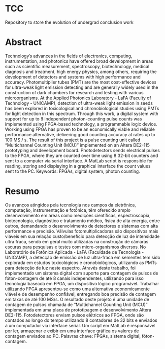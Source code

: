 # TCC
Repository to store the evolution of undergrad conclusion work

# Abstract
Technology’s advances in the fields of electronics, computing, instrumentation, and photonics have offered broad development in areas such as scientific measurement, spectroscopy, biotechnology, medical diagnosis and treatment, high energy physics, among others, requiring the development of detectors and systems with high performance and accuracy.
Photomultiplier tubes (PMT) are the most cost-effective devices for ultra-weak light emission detecting and are generally widely used in the construction of dark chambers for research and testing with various microorganisms. At the Applied Photonics Laboratory - LaFA (Faculty of Technology - UNICAMP), detection of ultra-weak light emission in seeds has been explored in toxicological and chronobiological studies using PMTs for light detection in this spectrum.
 Through this work, a digital system with support for up to 8 independent photon-counting pulse counts was implemented using FPGA-based technology, a programmable logic device. Working using FPGA has proven to be an economically viable and reliable performance alternative, delivering good counting accuracy at rates up to 100 MS / s.
The result of this project is a pulse counting unit called “Multichannel Counting Unit (MCU)” implemented on an Altera DE2-115 prototyping and development board. Photodetectors sends electrical pulses to the FPGA, where they are counted over time using 8 32-bit counters and sent to a computer via serial interface. A MatLab script is responsible for reading, storing and displaying in a graphical interface the count values sent to the PC.
Keywords: FPGAs, digital system, photon counting.

# Resumo
Os avanços atingidos pela tecnologia nos campos da eletrônica, computação, instrumentação e fotônica, têm oferecido amplo desenvolvimento em áreas como medições científicas, espectroscopia, biotecnologia, diagnóstico e tratamento médico, física de alta energia, entre outros, demandando o desenvolvimento de detectores e sistemas com alta performance e precisão. 
Válvulas fotomultiplicadoras são dispositivos mais viáveis em sua relação custo/benefício para detecção de luz de intensidade ultra fraca, sendo em geral muito utilizadas na construção de câmaras escuras para pesquisas e testes com micro-organismos diversos. No Laboratório de Fotônica Aplicada - LaFA (Faculdade de Tecnologia - UNICAMP), a detecção de emissão de luz ultra-fraca em sementes tem sido explorada em estudos toxicológicos e cronobiológicos, utilizando as PMTs para detecção de luz neste espectro.
 Através deste trabalho, foi implementado um sistema digital com suporte para contagem de pulsos de fóton-contagem de até 8 canais independentes, utilizando para isso tecnologia baseada em FPGA, um dispositivo lógico programável. Trabalhar utilizando FPGA apresentou-se como uma alternativa economicamente viável e de desempenho confiável, entregando boa precisão de contagem em taxas de até 100 MS/s. 
O resultado deste projeto é uma unidade de contagem de pulsos chamada de “Multichannel Counting Unit (MCU)” implementada em uma placa de prototipagem e desenvolvimento Altera DE2-115. Fotodetectores enviam pulsos elétricos ao FPGA, onde são contados ao longo do tempo utilizando 8 contadores de 32 bits e enviados à um computador via interface serial. Um script em MatLab é responsável por ler, armazenar  e exibir em uma interface gráfica os valores de contagem enviados ao PC.
Palavras chave: FPGAs, sistema digital, fóton-contagem. 
